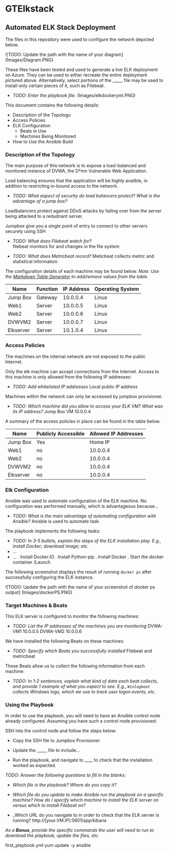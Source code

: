 # GTElkstack

## Automated ELK Stack Deployment

The files in this repository were used to configure the network depicted below.

![TODO: Update the path with the name of your diagram]
(Images/Diagram.PNG)

These files have been tested and used to generate a live ELK deployment on Azure. They can be used to either recreate the entire deployment pictured above. Alternatively, select portions of the _____ file may be used to install only certain pieces of it, such as Filebeat.

  - _TODO: Enter the playbook file._
(Images/elkdockeryml.PNG)

This document contains the following details:
- Description of the Topologu
- Access Policies
- ELK Configuration
  - Beats in Use
  - Machines Being Monitored
- How to Use the Ansible Build


### Description of the Topology

The main purpose of this network is to expose a load-balanced and monitored instance of DVWA, the D*mn Vulnerable Web Application.

Load balancing ensures that the application will be highly availble, in addition to restricting in-bound access to the network.
- _TODO: What aspect of security do load balancers protect? What is the advantage of a jump box?_

Loadbalancers protect against DDoS attacks by failing over from the server being attacked to a redudnant server.  

Jumpbox give you a single point of entry to connect to other servers securely using SSH



- _TODO: What does Filebeat watch for?_  
filebeat monitors for and changes in the file system

- _TODO: What does Metricbeat record?_
Meticbeat collects metric and statistical information. 

The configuration details of each machine may be found below.
_Note: Use the [Markdown Table Generator](http://www.tablesgenerator.com/markdown_tables) to add/remove values from the table_.

| Name     | Function | IP Address | Operating System |
|----------|----------|------------|------------------|
|Jump Box  | Gateway  | 10.0.0.4   | Linux            |
|Web1      | Server   | 10.0.0.5   | Linux            |
|Web2      | Server   | 10.0.0.6   | Linux            |
|DVWVM2    | Server   | 10.0.0.7   | Linux            |
|Elkserver | Server   | 10.1.0.4   | Linux            |

### Access Policies

The machines on the internal network are not exposed to the public Internet. 

Only the elk machine can accept connections from the Internet. Access to this machine is only allowed from the following IP addresses:
- _TODO: Add whitelisted IP addresses_
Local public IP address

Machines within the network can only be accessed by jumpbox provisioner. 
- _TODO: Which machine did you allow to access your ELK VM? What was its IP address?_
Jump Box VM 10.0.0.4

A summary of the access policies in place can be found in the table below.

| Name     | Publicly Accessible | Allowed IP Addresses |
|----------|---------------------|----------------------|
| Jump Box | Yes                 | Home IP              |
| Web1     | no                  | 10.0.0.4             |
| Web2     | no                  | 10.0.0.4             |
| DVWVM2   | no                  | 10.0.0.4             |
| Elkserver| no                  | 10.0.0.4             |
              

### Elk Configuration

Ansible was used to automate configuration of the ELK machine. No configuration was performed manually, which is advantageous because...
- _TODO: What is the main advantage of automating configuration with Ansible?_ Anisble is used to automate task. 

The playbook implements the following tasks:
- _TODO: In 3-5 bullets, explain the steps of the ELK installation play. E.g., install Docker; download image; etc._
- ...
- ...
. Install Docker.IO
. Install Python-pip
. Install Docker
. Start the docker container /Launch

The following screenshot displays the result of running `docker ps` after successfully configuring the ELK instance.

![TODO: Update the path with the name of your screenshot of docker ps output]
(Images/dockerPS.PNG)

### Target Machines & Beats
This ELK server is configured to monitor the following machines:
- _TODO: List the IP addresses of the machines you are monitoring_
DVWA-VM1 10.0.0.5
DVWA-VM2 10.0.0.6

We have installed the following Beats on these machines:
- _TODO: Specify which Beats you successfully installed_
Filebeat and metricbeat

These Beats allow us to collect the following information from each machine:
- _TODO: In 1-2 sentences, explain what kind of data each beat collects, and provide 1 example of what you expect to see. E.g., `Winlogbeat` collects Windows logs, which we use to track user logon events, etc._

### Using the Playbook
In order to use the playbook, you will need to have an Ansible control node already configured. Assuming you have such a control node provisioned: 

SSH into the control node and follow the steps below:
- Copy the SSH file to Jumpbox Provisioner.

- Update the _____ file to include...

- Run the playbook, and navigate to ____ to check that the installation worked as expected.

_TODO: Answer the following questions to fill in the blanks:_
- _Which file is the playbook? Where do you copy it?_

- _Which file do you update to make Ansible run the playbook on a specific machine? How do I specify which machine to install the ELK server on versus which to install Filebeat on?_

- _Which URL do you navigate to in order to check that the ELK server is running?
http://[your.VM.IP]:5601/app/kibana

_As a **Bonus**, provide the specific commands the user will need to run to download the playbook, update the files, etc._


first_playbook.yml
yum update -y ansible

